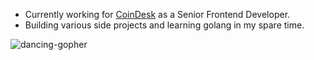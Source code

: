 <!--
**hbswift/hbswift** is a ✨ _special_ ✨ repository because its `README.md` (this file) appears on your GitHub profile.

Here are some ideas to get you started:

- 🔭 I’m currently working on ...
- 🌱 I’m currently learning ...
- 👯 I’m looking to collaborate on ...
- 🤔 I’m looking for help with ...
- 💬 Ask me about ...
- 📫 How to reach me: ...
- 😄 Pronouns: ...
- ⚡ Fun fact: ...
-->
- Currently working for [CoinDesk](https://www.coindesk.com/) as a Senior Frontend Developer.
- Building various side projects and learning golang in my spare time.

![dancing-gopher](https://user-images.githubusercontent.com/36081268/172436252-423ecadc-4b11-47cc-85cb-00caf01effb8.gif)
